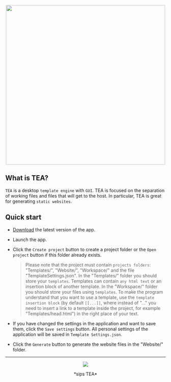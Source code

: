 <p align="center">
    <a href="https://github.com/DARKNEET69/TemplateEngineApp/releases/tag/0.0.1"><img src="https://user-images.githubusercontent.com/63448832/209059349-e2667f40-7a14-4183-a0e7-344d7be6df35.png" width="500"/></a>
</p>

## What is TEA?

`TEA` is a desktop `template engine` with `GUI`. TEA is focused on the separation of working files and files that will get to the host. In particular, TEA is great for generating `static websites`.

## Quick start

* [Download](https://github.com/DARKNEET69/TemplateEngineApp/releases/tag/0.0.1) the latest version of the app.
* Launch the app.
* Click the `Create project` button to create a project folder or the `Open project` button if this folder already exists.

  > Please note that the project must contain `projects folders`: "Templates/", "Website/", "Workspace/" and the file "TemplateSettings.json".
  > In the "Templates/" folder you should store your `templates`. Templates can contain `any html text` or an insertion block of another template.
  > In the "Workspace/" folder you should store your files using `templates`. To make the program understand that you want to use a template, use the `template insertion block` (by default `[[...]]`, where instead of "..." you need to insert a link to a template inside the project, for example "Templates/head.html") in the right place of your text.
  
* If you have changed the settings in the application and want to save them, click the `Save settings` button. All personal settings of the application will be saved in `Template Settings.json`.
* Click the `Generate` button to generate the website files in the "Website/" folder.

***

<p align="center">
    <a href="https://github.com/DARKNEET69/TemplateEngineApp/releases/tag/0.0.1">
      <img src="https://user-images.githubusercontent.com/63448832/208745193-99ccde9b-afb1-424b-832f-b8f1f69f0921.png"/>      
    </a>    
</p>
<p align="center"> *sips TEA* </p>
